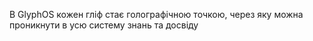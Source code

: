 В GlyphOS кожен гліф стає голографічною точкою, через яку можна проникнути в усю систему знань та досвіду